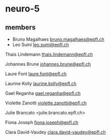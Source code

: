 # neuro-5


## members

- Bruno Magalhaes <bruno.magalhaes@epfl.ch>
- Leo Sumi <leo.sumi@epfl.ch>

Thais Lindemann <thais.lindemann@epfl.ch>

Johannes Brune <johannes.brune@epfl.ch>

Laure Font <laure.font@epfl.ch>

Laurine Kolly <laurine.kolly@epfl.ch>

Gael Reganha <gael.reganha@epfl.ch>

Violette Zanotti <violette.zanotti@epfl.ch>

Julie Brancato <julie.brancato.epfl.ch>

Fiona Joseph <fiona.joseph@epfl.ch>

Clara David-Vaudey <clara.david-vaudey@epfl.ch>
